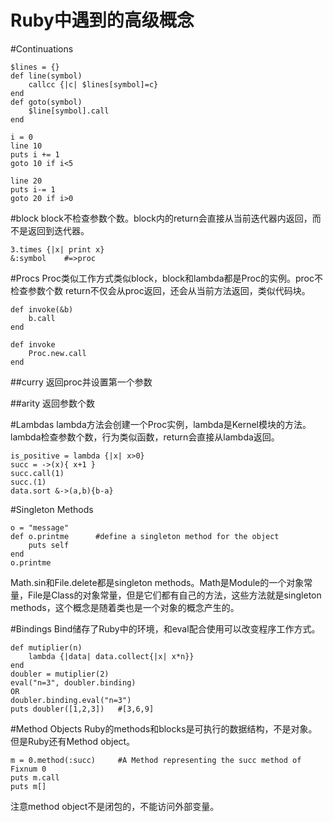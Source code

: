 Ruby中遇到的高级概念
==================


#Continuations

    $lines = {}
    def line(symbol)
        callcc {|c| $lines[symbol]=c}
    end
    def goto(symbol)
        $line[symbol].call
    end

    i = 0
    line 10
    puts i += 1
    goto 10 if i<5

    line 20
    puts i-= 1
    goto 20 if i>0

#block
block不检查参数个数。block内的return会直接从当前迭代器内返回，而不是返回到迭代器。

    3.times {|x| print x}
    &:symbol    #=>proc

#Procs
Proc类似工作方式类似block，block和lambda都是Proc的实例。proc不检查参数个数
return不仅会从proc返回，还会从当前方法返回，类似代码块。

    def invoke(&b)
        b.call
    end

    def invoke
        Proc.new.call
    end

##curry
返回proc并设置第一个参数

##arity
返回参数个数


#Lambdas
lambda方法会创建一个Proc实例，lambda是Kernel模块的方法。lambda检查参数个数，行为类似函数，return会直接从lambda返回。

    is_positive = lambda {|x| x>0}
    succ = ->(x){ x+1 }
    succ.call(1)
    succ.(1)
    data.sort &->(a,b){b-a}

#Singleton Methods

    o = "message"
    def o.printme      #define a singleton method for the object
        puts self
    end
    o.printme

Math.sin和File.delete都是singleton methods。Math是Module的一个对象常量，File是Class的对象常量，但是它们都有自己的方法，这些方法就是singleton methods，这个概念是随着类也是一个对象的概念产生的。

#Bindings
Bind储存了Ruby中的环境，和eval配合使用可以改变程序工作方式。

    def mutiplier(n)
        lambda {|data| data.collect{|x| x*n}}
    end
    doubler = mutiplier(2)
    eval("n=3", doubler.binding)
    OR
    doubler.binding.eval("n=3")
    puts doubler([1,2,3])   #[3,6,9]

#Method Objects
Ruby的methods和blocks是可执行的数据结构，不是对象。但是Ruby还有Method object。

    m = 0.method(:succ)     #A Method representing the succ method of Fixnum 0
    puts m.call
    puts m[]
注意method object不是闭包的，不能访问外部变量。